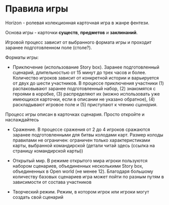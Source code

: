 # Правила игры

Horizon - ролевая колекционная карточная игра в жанре фентези. 

Основа игры - карточки **существ**, **предметов** и **заклинаний**. 

Игровой процесс зависит от выбранного формата игры и проходит заранее подготовленном поле (столе?).  

Форматы игры: 

- Приключение (использование Story box). Заранее подготовленный сценарий, длительностью от 15 минут до трех часов и более. Количество игроков зависит от конкретной истории и варьируется от двух до шести участников. В процессе приключения участники (1) распаковывают заранее подготовленный набор, (2) знакомятся с героями в коробке, (3) распределяют их (можно использовать уже имеющихся карточки, если в описании не указано обратное), (4) раскладывают игровое поле и (5) приступают к чтению _сценария_. 

Процесс игры описан в карточках сценария. Просто откройте и наслаждайтесь

- Сражение. В процессе сражения от 2 до 4 игроков сражаются заранее подготовленными для битвы колодами карт. Размер колоды правилами не ограничен: ограничен только характеристиками карты, выбранной командирской (детали читай здесь (ссылка на страницу командирской карты))

- Открытый мир. В режиме открытого мира игроки пользуются набором сценариев, объединенных несколькими Story box, объединенных в Open world (не менее 12). Благодаря большому количеству базовых сценариев игра может пойти по разным путям в зависимости от состава участников  

- Творческий режим. Режим, в котором игрок или игроки могут создать свой сценарий  
